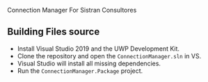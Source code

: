 Connection Manager For Sistran Consultores

## Building Files source
- Install Visual Studio 2019 and the UWP Development Kit.
- Clone the repository and open the `ConnectionManager.sln` in VS.
- Visual Studio will install all missing dependencies.
- Run the `ConnectionManager.Package` project.
